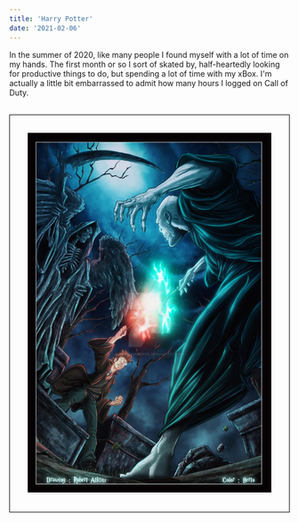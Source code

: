```yaml
---
title: 'Harry Potter'
date: '2021-02-06'
---
```


In the summer of 2020, like many people I found myself with a lot of time on my hands. The first month or so I sort of skated by, half-heartedly looking for productive things to do, but spending a lot of time with my xBox. I'm actually a little bit embarrassed to admit how many hours I logged on Call of Duty.
<br><br>

<div style="border: 1px solid black; padding: 2rem;">
<img src="../images/blog-images/harry-potter/harry-art.jpg" />
</div>
